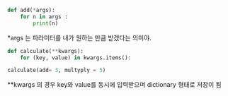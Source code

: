 
```python
def add(*args):
    for n in args :
        print(n)
```

*args 는 파라미터를 내가 원하는 만큼 받겠다는 의미야.

```python
def calculate(**kwargs):
    for (key, value) in kwargs.items():

calculate(add= 3, multyply = 5)
```

**kwargs 의 경우 key와 value를 동시에 입력받으며 dictionary 형태로 저장이 됨
